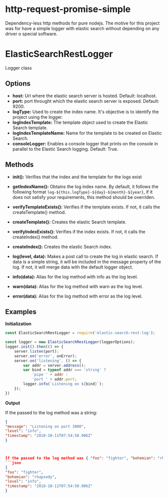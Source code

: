 # http-request-promise-simple

Dependency-less http methods for pure nodejs. The motive for this project was for have a simple logger with elastic search without depending on any driver o special software.

# ElasticSearchRestLogger

Logger class

**Options**
----------

- **host:** Url where the elastic search server is hosted. Default: localhost.
- **port:** port throught which the elastic search server is exposed. Default: 9200.
- **logType:** Used to create the index name. It's objective is to identify the project using the logger.
- **logIndexTemplate:** The template object used to create the Elastic Search template.
- **logIndexTemplateName:** Name for the template to be created on Elastic Search.
- **consoleLogger:** Enables a console logger that prints on the console in parallel to the Elastic Search logging. Default: True.


**Methods**
----------

- **init():** Verifies that the index and the template for the logs exist

- **getIndexName():** Obtains the log index name. By default, it follows the following format `log-${this.logType}-${day}-${month}-${year}`, if it does not satisfy your requirements, this method should be overriden.

- **verifyTemplateExists():** Verifies if the template exists. If not, it calls the createTemplate() method.

- **createTemplate():** Creates the elastic Search template.

- **verifyIndexExists():** Verifies if the index exists. If not, it calls the createIndex() method.

- **createIndex():** Creates the elastic Search index.

- **log(level, data):** Makes a post call to create the log in elastic search. If data is a simple string, it will be included in the message property of the log. If not, it will merge data with the default logger object.

- **info(data):** Alias for the log method with info as the log level.

- **warn(data):** Alias for the log method with warn as the log level.

- **error(data):** Alias for the log method with error as the log level.

**Examples**
----------


**Initialization**

```javascript
const ElasticSearchRestLogger = require('elastic-search-rest-log');

const logger = new ElasticSearchRestLogger(loggerOptions);
logger.init().then(() => {
    server.listen(port);
    server.on('error', onError);
    server.on('listening', () => {
        var addr = server.address();
        var bind = typeof addr === 'string' ?
            'pipe ' + addr :
            'port ' + addr.port;
        logger.info(`Listening on ${bind}`);
    });
})
```

**Output**

If the passed to the log method was a string:
```json
{
"message": "Listening on port 3000",
"level": "info",
"timestamp": "2018-10-11T07:54:50.906Z"
}



If the passed to the log method was { "foo": "fighter", "bohemian": "rhapsody" } :
```json
{
"foo": "fighter",
"bohemian": "rhapsody",
"level": "info",
"timestamp": "2018-10-11T07:54:50.906Z"
}
```